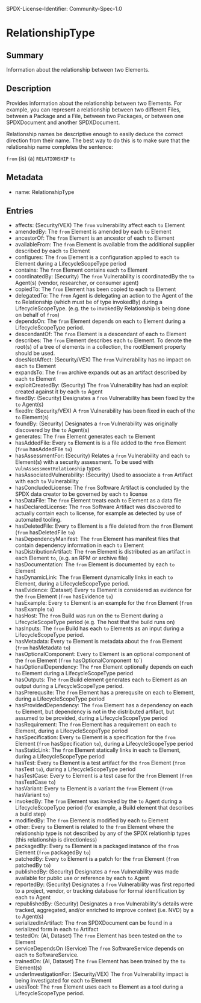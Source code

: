 SPDX-License-Identifier: Community-Spec-1.0

# RelationshipType

## Summary

Information about the relationship between two Elements.

## Description

Provides information about the relationship between two Elements.
For example, you can represent a relationship between two different Files,
between a Package and a File, between two Packages, or between one SPDXDocument and another SPDXDocument.

Relationship names be descriptive enough to easily deduce the correct direction
from their name. The best way to do this is to make sure that the relationship
name completes the sentence:

`from` (is) (a) `RELATIONSHIP` `to`

## Metadata

- name: RelationshipType

## Entries

- affects: (Security/VEX) The `from` vulnerability affect each `to` Element
- amendedBy: The `from` Element is amended by each `to` Element
- ancestorOf: The `from` Element is an ancestor of each `to` Element
- availableFrom: The `from` Element is available from the additional supplier described by each `to` Element
- configures: The `from` Element is a configuration applied to each `to` Element during a LifecycleScopeType period
- contains: The `from` Element contains each `to` Element
- coordinatedBy: (Security) The `from` Vulnerability is coordinatedBy the `to` Agent(s) (vendor, researcher, or consumer agent)
- copiedTo: The `from` Element has been copied to each `to` Element
- delegatedTo: The `from` Agent is delegating an action to the Agent of the `to` Relationship (which must be of type invokedBy) during a LifecycleScopeType. (e.g. the `to` invokedBy Relationship is being done on behalf of `from`)
- dependsOn: The `from` Element depends on each `to` Element during a LifecycleScopeType period.
- descendantOf: The `from` Element is a descendant of each `to` Element
- describes: The `from` Element describes each `to` Element. To denote the root(s) of a tree of elements in a collection, the rootElement property should be used.
- doesNotAffect: (Security/VEX) The `from` Vulnerability has no impact on each `to` Element
- expandsTo: The `from` archive expands out as an artifact described by each `to` Element
- exploitCreatedBy: (Security) The `from` Vulnerability has had an exploit created against it by each `to` Agent
- fixedBy: (Security) Designates a `from` Vulnerability has been fixed by the `to` Agent(s)
- fixedIn: (Security/VEX) A `from` Vulnerability has been fixed in each of the `to` Element(s)
- foundBy: (Security) Designates a `from` Vulnerability was originally discovered by the `to` Agent(s)
- generates: The `from` Element generates each `to` Element
- hasAddedFile: Every `to` Element is is a file added to the `from` Element (`from` hasAddedFile `to`)
- hasAssessmentFor: (Security) Relates a `from` Vulnerability and each `to` Element(s) with a security assessment. To be used with `VulnAssessmentRelationship` types
- hasAssociatedVulnerability: (Security) Used to associate a `from` Artifact with each `to` Vulnerability
- hasConcludedLicense: The `from` Software Artifact is concluded by the SPDX data creator to be governed by each `to` license
- hasDataFile: The `from` Element treats each `to` Element as a data file
- hasDeclaredLicense: The `from` Software Artifact was discovered to actually contain each `to` license, for example as detected by use of automated tooling.
- hasDeletedFile: Every `to` Element is a file deleted from the `from` Element (`from` hasDeletedFile `to`)
- hasDependencyManifest: The `from` Element has manifest files that contain dependency information in each `to` Element
- hasDistributionArtifact: The `from` Element is distributed as an artifact in each Element `to`, (e.g. an RPM or archive file)
- hasDocumentation: The `from` Element is documented by each `to` Element
- hasDynamicLink: The `from` Element dynamically links in each `to` Element, during a LifecycleScopeType period.
- hasEvidence: (Dataset) Every `to` Element is considered as evidence for the `from` Element (`from` hasEvidence `to`)
- hasExample: Every `to` Element is an example for the `from` Element (`from` hasExample `to`)
- hasHost: The `from` Build was run on the `to` Element during a LifecycleScopeType period (e.g. The host that the build runs on)
- hasInputs: The `from` Build has each `to` Elements as an input during a LifecycleScopeType period.
- hasMetadata: Every `to` Element is metadata about the `from` Element (`from` hasMetadata `to`)
- hasOptionalComponent: Every `to` Element is an optional component of the `from` Element (`from` hasOptionalComponent` `to`)
- hasOptionalDependency: The `from` Element optionally depends on each `to` Element during a LifecycleScopeType period
- hasOutputs: The `from` Build element generates each `to` Element as an output during a LifecycleScopeType period.
- hasPrerequsite: The `from` Element has a prerequsite on each `to` Element, during a LifecycleScopeType period
- hasProvidedDependency: The `from` Element has a dependency on each `to` Element, but dependency is not in the distributed artifact, but assumed to be provided, during a LifecycleScopeType period
- hasRequirement: The `from` Element has a requirement on each `to` Element, during a LifecycleScopeType period
- hasSpecification: Every `to` Element is a specification for the `from` Element (`from` hasSpecification `to`), during a LifecycleScopeType period
- hasStaticLink: The `from` Element statically links in each `to` Element, during a LifecycleScopeType period
- hasTest: Every `to` Element is a test artifact for the `from` Element (`from` hasTest `to`), during a LifecycleScopeType period
- hasTestCase: Every `to` Element is a test case for the `from` Element (`from` hasTestCase `to`)
- hasVariant: Every `to` Element is a variant the `from` Element (`from` hasVariant `to`)
- invokedBy: The `from` Element was invoked by the `to` Agent during a LifecycleScopeType period (for example, a Build element that describes a build step)
- modifiedBy: The `from` Element is modified by each `to` Element
- other: Every `to` Element is related to the `from` Element where the relationship type is not described by any of the SPDX relationhip types (this relationship is directionless)
- packagedBy: Every `to` Element is a packaged instance of the `from` Element (`from` packagedBy `to`)
- patchedBy: Every `to` Element is a patch for the `from` Element (`from` patchedBy `to`)
- publishedBy: (Security) Designates a `from` Vulnerability was made available for public use or reference by each `to` Agent
- reportedBy: (Security) Designates a `from` Vulnerability was first reported to a project, vendor, or tracking database for formal identification by each `to` Agent
- republishedBy: (Security) Designates a `from` Vulnerability's details were tracked, aggregated, and/or enriched to improve context (i.e. NVD) by a `to` Agent(s)
- serializedInArtifact: The `from` SPDXDocument can be found in a serialized form in each `to` Artifact
- testedOn: (AI, Dataset) The `from` Element has been tested on the `to` Element
- serviceDependsOn (Service) The `from` SoftwareService depends on each `to` SoftwareService.
- trainedOn: (AI, Dataset) The `from` Element has been trained by the `to` Element(s)
- underInvestigationFor: (Security/VEX) The `from` Vulnerability impact is being investigated for each `to` Element
- usesTool: The `from` Element uses each `to` Element as a tool during a LifecycleScopeType period.
